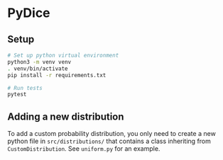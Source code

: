 # PyDice

## Setup

```bash
# Set up python virtual environment
python3 -m venv venv
. venv/bin/activate
pip install -r requirements.txt

# Run tests
pytest
```

## Adding a new distribution

To add a custom probability distribution, you only need to create a new
python file in `src/distributions/` that contains a class inheriting from
`CustomDistribution`. See `uniform.py` for an example.
